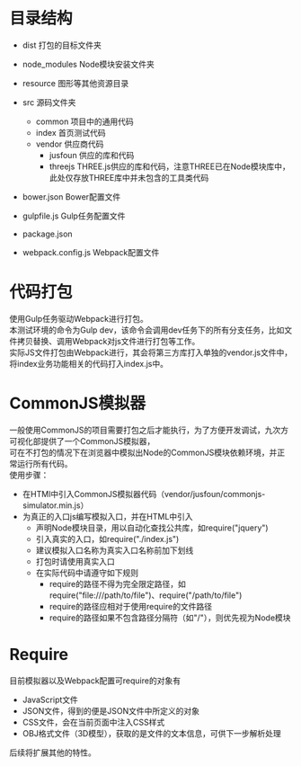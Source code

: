 # 目录结构
* dist   打包的目标文件夹
* node_modules   Node模块安装文件夹
* resource   图形等其他资源目录
* src   源码文件夹
    * common   项目中的通用代码
    * index   首页测试代码
    * vendor   供应商代码
        * jusfoun   供应的库和代码
        * threejs   THREE.js供应的库和代码，注意THREE已在Node模块库中，此处仅存放THREE库中并未包含的工具类代码

* bower.json   Bower配置文件
* gulpfile.js   Gulp任务配置文件
* package.json
* webpack.config.js   Webpack配置文件

# 代码打包
使用Gulp任务驱动Webpack进行打包。   
本测试环境的命令为Gulp dev，该命令会调用dev任务下的所有分支任务，比如文件拷贝替换、调用Webpack对js文件进行打包等工作。   
实际JS文件打包由Webpack进行，其会将第三方库打入单独的vendor.js文件中，将index业务功能相关的代码打入index.js中。   


# CommonJS模拟器
一般使用CommonJS的项目需要打包之后才能执行，为了方便开发调试，九次方可视化部提供了一个CommonJS模拟器，   
可在不打包的情况下在浏览器中模拟出Node的CommonJS模块依赖环境，并正常运行所有代码。   
使用步骤：   

* 在HTMl中引入CommonJS模拟器代码（vendor/jusfoun/commonjs-simulator.min.js）   
* 为真正的入口js编写模拟入口，并在HTML中引入   
    * 声明Node模块目录，用以自动化查找公共库，如require("jquery")   
    * 引入真实的入口，如require("./index.js")   
    * 建议模拟入口名称为真实入口名称前加下划线   
    * 打包时请使用真实入口   
    * 在实际代码中请遵守如下规则   
        * require的路径不得为完全限定路径，如require("file:///path/to/file")、require("/path/to/file")   
        * require的路径应相对于使用require的文件路径   
        * require的路径如果不包含路径分隔符（如"/"），则优先视为Node模块   



# Require
目前模拟器以及Webpack配置可require的对象有

* JavaScript文件
* JSON文件，得到的便是JSON文件中所定义的对象
* CSS文件，会在当前页面中注入CSS样式
* OBJ格式文件（3D模型），获取的是文件的文本信息，可供下一步解析处理

后续将扩展其他的特性。






